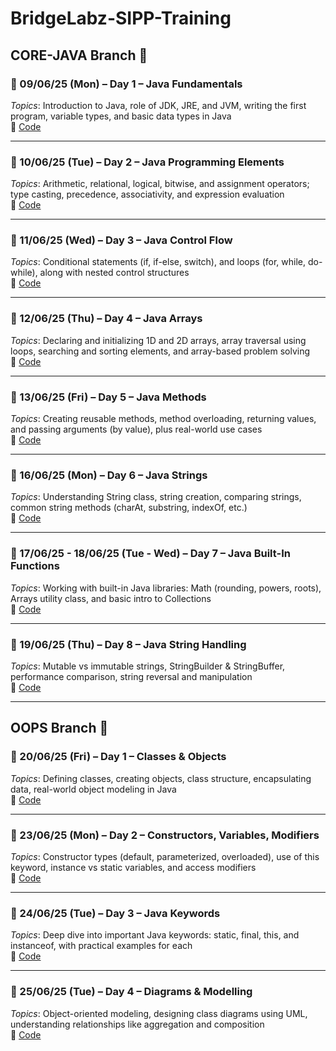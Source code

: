 # BridgeLabz-SIPP-Training
## CORE-JAVA Branch 📂

### 📅 09/06/25 (Mon) – Day 1 – Java Fundamentals  
*Topics*: Introduction to Java, role of JDK, JRE, and JVM, writing the first program, variable types, and basic data types in Java  
🔗 [Code](https://github.com/hemant12797/BridgeLabz-SIPP-Training/tree/core-java/JvaFundamentals)

---

### 📅 10/06/25 (Tue) – Day 2 – Java Programming Elements  
*Topics*: Arithmetic, relational, logical, bitwise, and assignment operators; type casting, precedence, associativity, and expression evaluation  
🔗 [Code](https://github.com/hemant12797/BridgeLabz-SIPP-Training/tree/core-java/ProgrammingElements)

---

### 📅 11/06/25 (Wed) – Day 3 – Java Control Flow  
*Topics*: Conditional statements (if, if-else, switch), and loops (for, while, do-while), along with nested control structures  
🔗 [Code](https://github.com/hemant12797/BridgeLabz-SIPP-Training/tree/core-java/ControlFlow)

---

### 📅 12/06/25 (Thu) – Day 4 – Java Arrays  
*Topics*: Declaring and initializing 1D and 2D arrays, array traversal using loops, searching and sorting elements, and array-based problem solving  
🔗 [Code](https://github.com/hemant12797/BridgeLabz-SIPP-Training/tree/core-java/arrayProgramming)

---

### 📅 13/06/25 (Fri) – Day 5 – Java Methods  
*Topics*: Creating reusable methods, method overloading, returning values, and passing arguments (by value), plus real-world use cases  
🔗 [Code](https://github.com/hemant12797/BridgeLabz-SIPP-Training/tree/core-java/programingMethods)

---

### 📅 16/06/25 (Mon) – Day 6 – Java Strings  
*Topics*: Understanding String class, string creation, comparing strings, common string methods (charAt, substring, indexOf, etc.)  
🔗 [Code](https://github.com/hemant12797/BridgeLabz-SIPP-Training/tree/core-java/StringProblems)

---

### 📅 17/06/25 - 18/06/25 (Tue - Wed) – Day 7 – Java Built-In Functions  
*Topics*: Working with built-in Java libraries: Math (rounding, powers, roots), Arrays utility class, and basic intro to Collections  
🔗 [Code](https://github.com/hemant12797/BridgeLabz-SIPP-Training/tree/core-java/built-in%20functions)

---

### 📅 19/06/25 (Thu) – Day 8 – Java String Handling  
*Topics*: Mutable vs immutable strings, StringBuilder & StringBuffer, performance comparison, string reversal and manipulation  
🔗 [Code](https://github.com/hemant12797/BridgeLabz-SIPP-Training/tree/core-java/StringProblems)

---

## OOPS Branch 🧱

### 📅 20/06/25 (Fri) – Day 1 – Classes & Objects  
*Topics*: Defining classes, creating objects, class structure, encapsulating data, real-world object modeling in Java  
🔗 [Code](https://github.com/hemant12797/BridgeLabz-SIPP-Training/tree/oops/ClassAndObject)

---

### 📅 23/06/25 (Mon) – Day 2 – Constructors, Variables, Modifiers  
*Topics*: Constructor types (default, parameterized, overloaded), use of this keyword, instance vs static variables, and access modifiers  
🔗 [Code](https://github.com/hemant12797/BridgeLabz-SIPP-Training/tree/oops/Constructor)

---

### 📅 24/06/25 (Tue) – Day 3 – Java Keywords  
*Topics*: Deep dive into important Java keywords: static, final, this, and instanceof, with practical examples for each  
🔗 [Code](https://github.com/hemant12797/BridgeLabz-SIPP-Training/tree/oops/KeywordsAndInstance)

---

### 📅 25/06/25 (Tue) – Day 4 – Diagrams & Modelling  
*Topics*: Object-oriented modeling, designing class diagrams using UML, understanding relationships like aggregation and composition  
🔗 [Code](https://github.com/hemant12797/BridgeLabz-SIPP-Training/tree/oops/UML)
